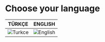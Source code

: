 # Choose your language
| TÜRKÇE  | ENGLISH |
| ------------- | ------------- |
| ![Turkce](https://cdn-icons-png.flaticon.com/256/9906/9906530.png)  | ![English](https://cdn-icons-png.flaticon.com/256/323/323310.png) |

